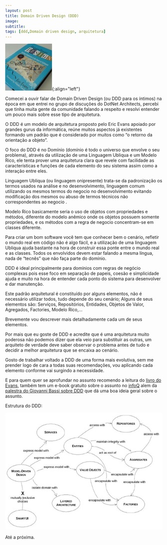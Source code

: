 ```yaml
---
layout: post
title: Domain Driven Design (DDD)
image:
subtitle:
tags: [ddd,Domain driven design, arquitetura]
---
```



![DDD](../img/posts/ddd-150x150.jpg){:align="left"}

Comecei a ouvir falar de Domain Driven Design (ou DDD para os íntimos) na  época em que entrei no grupo de discuções do DotNet Architects, percebi que tinha muita gente da comunidade falando a respeito e resolvi entender um pouco mais sobre esse tipo de arquitetura.

O DDD  é um modelo de arquitetura proposto pelo Eric Evans apoiado por grandes gurus da informática, reúne muitos aspectos já existentes formando um padrão que é considerado por muitos como “o retorno da orientação a objeto”.

O foco do DDD é no Domínio (domínio é todo o universo que envolve o seu problema), através da utilização de uma Linguagem Ubliqua e um Modelo Rico, ele tenta prover uma arquitetura clara que revele com facilidade as características e funções de cada elemento do seu sistema assim como a interação entre eles.

Linguagem Ubliqua (ou linguagem onipresente) trata-se da padronização os termos usados na análise e no desenvolvimento, linguagem comum utilizando os mesmos termos do negocio no desenvolvimento evitando modificação dos mesmos ou abuso de termos técnicos não correspondentes ao negocio .

Modelo Rico basicamente seria o uso de objetos com propriedades e  métodos, diferente do modelo anêmico onde os objetos possuem somente propriedades, e os métodos com a regra de negocio concentram-se em classes diferente.

Para criar um bom software você tem que conhecer bem o cenário, refletir o mundo real em código não é algo fácil, e a utilização de uma linguagem Ubliqua  ajuda bastante na hora de construir essa ponte entre o mundo real e as classes. Todos os envolvidos devem estar falando a mesma língua, nada de “tecnês” que não faça parte do domínio.

DDD é ideal principalmente para domínios com regras de negócio complexas pois esse foco em separação de papeis, coesão e simplicidade ajuda e muito na hora de entender cada ponto do sistema para desenvolver e dar manutenção.

Este padrão arquitetural é constituído por alguns elementos, não é necessário utilizar todos, tudo depende do seu cenário; Alguns de seus elementos são: Serviços, Repositórios, Entidades, Objetos de Valor, Agregados, Factories, Modelo Rico,…

Brevemente vou descrever mais detalhadamente cada um de seus elementos.

Por mais que eu goste de DDD e acredite que é uma arquitetura muito poderosa não podemos dizer que ela veio para substituir as outras,  um arquiteto de verdade deve saber observar o problema antes de tudo e decidir a melhor arquitetura que se encaixa ao cenário.

Gosto de trabalhar voltado a DDD de uma forma mais evolutiva, sem me prender logo de cara a todas suas recomendações, vou aplicando cada elemento conforme vai surgindo a necessidade.

E para quem quer se aprofundar no assunto recomendo a leitura do [livro do Evans](https://www.amazon.com/Domain-Driven-Design-Tackling-Complexity-Software/dp/0321125215), também tem um e-book gratuito sobre o assunto no [infoQ](https://www.infoq.com/minibooks/domain-driven-design-quickly/) alem da [palestra do Giovanni Bassi sobre DDD](http://www.dotnetarchitects.net/post/Resultado-da-terceira-reuniao-DDD.aspx) que dá uma boa ideia geral sobre o assunto.

Estrutura do DDD:

![Nuget](/img/posts/ddd-diagrama.jpg)

Até a próxima.
